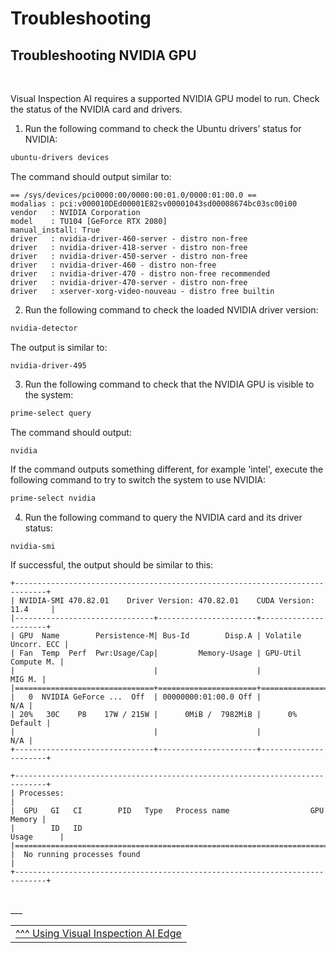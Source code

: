 # Troubleshooting

## Troubleshooting NVIDIA GPU

<br>

Visual Inspection AI requires a supported NVIDIA GPU model to run. Check the status of the NVIDIA card and drivers.

1. Run the following command to check the Ubuntu drivers’ status for NVIDIA:

```bash
ubuntu-drivers devices
```

The command should output similar to:
```
== /sys/devices/pci0000:00/0000:00:01.0/0000:01:00.0 ==
modalias : pci:v000010DEd00001E82sv00001043sd00008674bc03sc00i00
vendor   : NVIDIA Corporation
model    : TU104 [GeForce RTX 2080]
manual_install: True
driver   : nvidia-driver-460-server - distro non-free
driver   : nvidia-driver-418-server - distro non-free
driver   : nvidia-driver-450-server - distro non-free
driver   : nvidia-driver-460 - distro non-free
driver   : nvidia-driver-470 - distro non-free recommended
driver   : nvidia-driver-470-server - distro non-free
driver   : xserver-xorg-video-nouveau - distro free builtin
```

2. Run the following command to check the loaded NVIDIA driver version:

```bash
nvidia-detector
```

The output is similar to:

```
nvidia-driver-495
```

3. Run the following command to check that the NVIDIA GPU is visible to the system:

```bash
prime-select query
```

The command should output:

```
nvidia
```

If the command outputs something different, for example 'intel', execute the following command to try to switch the system to use NVIDIA:

```bash
prime-select nvidia
```

4. Run the following command to query the NVIDIA card and its driver status:

```bash
nvidia-smi
```

If successful, the output should be similar to this:

```
+-----------------------------------------------------------------------------+
| NVIDIA-SMI 470.82.01    Driver Version: 470.82.01    CUDA Version: 11.4     |
|-------------------------------+----------------------+----------------------+
| GPU  Name        Persistence-M| Bus-Id        Disp.A | Volatile Uncorr. ECC |
| Fan  Temp  Perf  Pwr:Usage/Cap|         Memory-Usage | GPU-Util  Compute M. |
|                               |                      |               MIG M. |
|===============================+======================+======================|
|   0  NVIDIA GeForce ...  Off  | 00000000:01:00.0 Off |                  N/A |
| 20%   30C    P8    17W / 215W |      0MiB /  7982MiB |      0%      Default |
|                               |                      |                  N/A |
+-------------------------------+----------------------+----------------------+
                                                                       
+-----------------------------------------------------------------------------+
| Processes:                                                                  |
|  GPU   GI   CI        PID   Type   Process name                  GPU Memory |
|        ID   ID                                                   Usage      |
|=============================================================================|
|  No running processes found                                                 |
+-----------------------------------------------------------------------------+
```


<br>
___

<table width="100%">
<tr><td><a href="./useviai.md">^^^ Using Visual Inspection AI Edge</td></tr>
</table>

